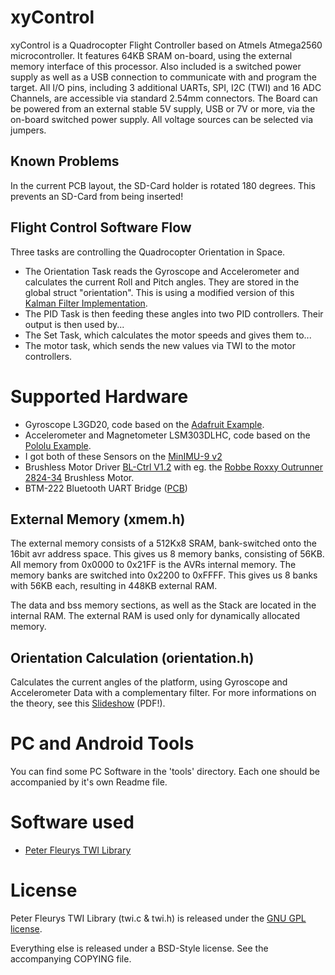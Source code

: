# xyControl

xyControl is a Quadrocopter Flight Controller based on Atmels Atmega2560 microcontroller.
It features 64KB SRAM on-board, using the external memory interface of this processor.
Also included is a switched power supply as well as a USB connection to communicate with and program the target.
All I/O pins, including 3 additional UARTs, SPI, I2C (TWI) and 16 ADC Channels, are accessible via standard 2.54mm connectors.
The Board can be powered from an external stable 5V supply, USB or 7V or more, via the on-board switched power supply. All voltage sources can be selected via jumpers.

## Known Problems

In the current PCB layout, the SD-Card holder is rotated 180 degrees. This prevents an SD-Card from being inserted!

## Flight Control Software Flow

Three tasks are controlling the Quadrocopter Orientation in Space.

+ The Orientation Task reads the Gyroscope and Accelerometer and calculates the current Roll and Pitch angles. They are stored in the global struct "orientation". This is using a modified version of this [Kalman Filter Implementation](http://www.linushelgesson.se/2012/04/pitch-and-roll-estimating-kalman-filter-for-stabilizing-quadrocopters/).
+ The PID Task is then feeding these angles into two PID controllers. Their output is then used by...
+ The Set Task, which calculates the motor speeds and gives them to...
+ The motor task, which sends the new values via TWI to the motor controllers.

# Supported Hardware

+ Gyroscope L3GD20, code based on the [Adafruit Example](https://github.com/adafruit/Adafruit_L3GD20).
+ Accelerometer and Magnetometer LSM303DLHC, code based on the [Pololu Example](https://github.com/pololu/LSM303).
+ I got both of these Sensors on the [MinIMU-9 v2](http://www.pololu.com/catalog/product/1268)
+ Brushless Motor Driver [BL-Ctrl V1.2](http://www.mikrokopter.de/ucwiki/en/BL-Ctrl_V1.2) with eg. the [Robbe Roxxy Outrunner 2824-34](http://www.conrad.de/ce/de/product/231867) Brushless Motor.
+ BTM-222 Bluetooth UART Bridge ([PCB](http://xythobuz.org/index.php?p=bt))

## External Memory (xmem.h)

The external memory consists of a 512Kx8 SRAM, bank-switched onto the 16bit avr address space.
This gives us 8 memory banks, consisting of 56KB. All memory from 0x0000 to 0x21FF is the AVRs internal memory. The memory banks are switched into 0x2200 to 0xFFFF.
This gives us 8 banks with 56KB each, resulting in 448KB external RAM.

The data and bss memory sections, as well as the Stack are located in the internal RAM. The external RAM is used only for dynamically allocated memory.

## Orientation Calculation (orientation.h)

Calculates the current angles of the platform, using Gyroscope and Accelerometer Data with a complementary filter. For more informations on the theory, see this [Slideshow](http://web.mit.edu/scolton/www/filter.pdf) (PDF!).

# PC and Android Tools

You can find some PC Software in the 'tools' directory. Each one should be accompanied by it's own Readme file.

# Software used

 + [Peter Fleurys TWI Library](http://homepage.hispeed.ch/peterfleury/avr-software.html)

# License

Peter Fleurys TWI Library (twi.c & twi.h) is released under the [GNU GPL license](http://www.gnu.org/licenses/gpl.html).

Everything else is released under a BSD-Style license. See the accompanying COPYING file.
